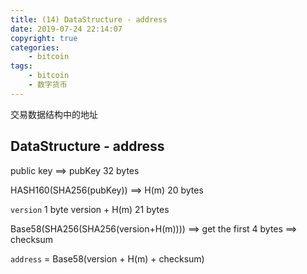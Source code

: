 ```yaml
---
title: (14) DataStructure - address
date: 2019-07-24 22:14:07
copyright: true
categories:
    - bitcoin
tags:
    - bitcoin
    - 数字货币
---
```

交易数据结构中的地址

<!-- more -->

## **DataStructure - address**



public key ==> pubKey 32 bytes 

HASH160(SHA256(pubKey)) ==> H(m) 20 bytes 

`version` 1 byte 
version + H(m) 21 bytes 

Base58(SHA256(SHA256(version+H(m)))) ==> get the first 4 bytes ==> checksum 

`address` = Base58(version + H(m) + checksum) 

